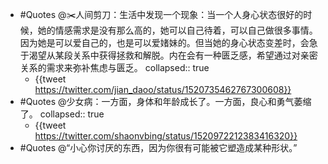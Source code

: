 - #Quotes @✂️人间剪刀：生活中发现一个现象：当一个人身心状态很好的时候，她的情感需求是没有那么高的，她可以自己待着，可以自己做很多事情。因为她是可以爱自己的，也是可以爱媎妹的。但当她的身心状态变差时，会急于渴望从某段关系中获得拯救和解脱。内在会有一种匮乏感，希望通过对亲密关系的需求来弥补焦虑与匮乏。
  collapsed:: true
	- {{tweet https://twitter.com/jian_daoo/status/1520735462767300608}}
- #Quotes @少女病：一方面，身体和年龄成长了。一方面，良心和勇气萎缩了。
  collapsed:: true
	- {{tweet https://twitter.com/shaonvbing/status/1520972212383416320}}
- #Quotes @“小心你讨厌的东西，因为你很有可能被它塑造成某种形状。”